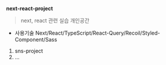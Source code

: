 **next-react-project**
> next, react 관련 실습 개인공간

* 사용기술
  Next/React/TypeScript/React-Query/Recoil/Styled-Component/Sass
  
1. sns-project
2. ...
